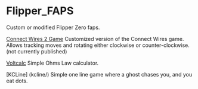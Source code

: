 # Flipper_FAPS

Custom or modified Flipper Zero faps.


[Connect Wires 2 Game](connect_wires_2/)
Customized version of the Connect Wires game. Allows tracking moves
and rotating either clockwise or counter-clockwise.
(not currently published)

[Voltcalc](voltcalc_app/)
Simple Ohms Law calculator.

[KCLine] (kcline/)
Simple one line game where a ghost chases you, and you eat dots.
